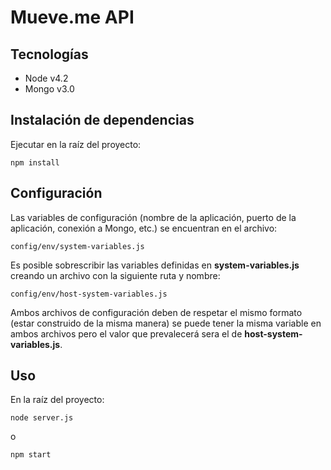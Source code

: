 # Mueve.me API

## Tecnologías
- Node v4.2
- Mongo v3.0

## Instalación de dependencias

Ejecutar en la raíz del proyecto:

```
npm install
```

## Configuración

Las variables de configuración (nombre de la aplicación, puerto de la aplicación, conexión a Mongo, etc.) se encuentran en el archivo:

```
config/env/system-variables.js
```

Es posible sobrescribir las variables definidas en **system-variables.js** creando un archivo con la siguiente ruta y nombre:

```
config/env/host-system-variables.js
```

Ambos archivos de configuración deben de respetar el mismo formato (estar construido de la misma manera) se puede tener la misma variable en ambos archivos pero el valor que prevalecerá sera el de **host-system-variables.js**.

## Uso

En la raíz del proyecto:

```
node server.js
```
o
```
npm start
```
